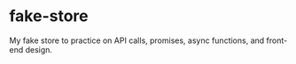 # fake-store
My fake store to practice on API calls, promises, async functions, and front-end design.
